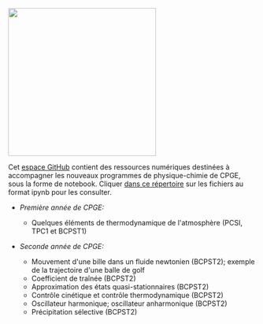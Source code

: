 <img src="https://user-images.githubusercontent.com/109895707/180656875-56e0673c-6106-4743-baaf-152b13083c69.jpg" width="300"/>

Cet [espace GitHub](https://github.com/fvandenbrouck/fvandenbrouck.github.io) contient des ressources numériques destinées à accompagner les nouveaux programmes de physique-chimie de CPGE, sous la forme de notebook. Cliquer [dans ce répertoire](https://github.com/fvandenbrouck/fvandenbrouck.github.io) sur les fichiers au format ipynb pour les consulter.

- *Première année de CPGE:*
  - Quelques éléments de thermodynamique de l'atmosphère (PCSI, TPC1 et BCPST1)
  
- *Seconde année de CPGE:*
  - Mouvement d'une bille dans un fluide newtonien (BCPST2); exemple de la trajectoire d'une balle de golf
  - Coefficient de traînée (BCPST2)
  - Approximation des états quasi-stationnaires (BCPST2)
  - Contrôle cinétique et contrôle thermodynamique (BCPST2)
  - Oscillateur harmonique; oscillateur anharmonique (BCPST2)
  - Précipitation sélective (BCPST2)
